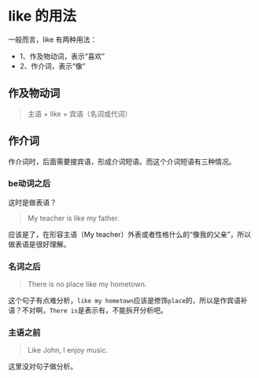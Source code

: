 # like 的用法

一般而言，like 有两种用法：
- 1、作及物动词，表示“喜欢”
- 2、作介词，表示“像”

## 作及物动词

> 主语 + like + 宾语（名词或代词）


## 作介词

作介词时，后面需要接宾语，形成介词短语。而这个介词短语有三种情况。

### be动词之后

这时是做表语？
> My teacher is like my father.

应该是了，在形容主语（My teacher）外表或者性格什么的“像我的父亲”，所以做表语是很好理解。

### 名词之后

> There is no place like my hometown.

这个句子有点难分析，`like my hometown`应该是修饰`place`的，所以是作宾语补语？不对啊，`There is`是表示有，不能拆开分析吧。

### 主语之前
> Like John, I enjoy music.


这里没对句子做分析。
